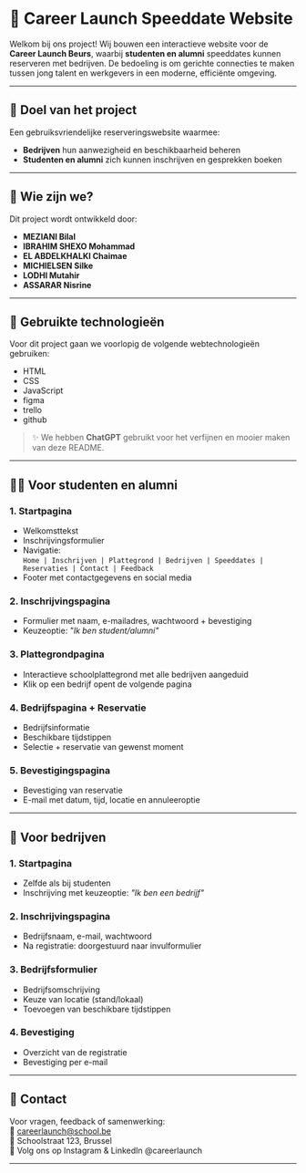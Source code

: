 # 💼 Career Launch Speeddate Website

Welkom bij ons project! Wij bouwen een interactieve website voor de **Career Launch Beurs**, waarbij **studenten en alumni** speeddates kunnen reserveren met bedrijven. De bedoeling is om gerichte connecties te maken tussen jong talent en werkgevers in een moderne, efficiënte omgeving.

---

## 🎯 Doel van het project

Een gebruiksvriendelijke reserveringswebsite waarmee:
- **Bedrijven** hun aanwezigheid en beschikbaarheid beheren
- **Studenten en alumni** zich kunnen inschrijven en gesprekken boeken

---

## 👥 Wie zijn we?

Dit project wordt ontwikkeld door:
- **MEZIANI Bilal**  
- **IBRAHIM SHEXO Mohammad**  
- **EL ABDELKHALKI Chaimae**  
- **MICHIELSEN Silke**  
- **LODHl Mutahir**  
- **ASSARAR Nisrine** 

---

## 🔧 Gebruikte technologieën

Voor dit project gaan we voorlopig de volgende webtechnologieën gebruiken:
- HTML  
- CSS  
- JavaScript
- figma
- trello
- github 

> ✨ We hebben **ChatGPT** gebruikt voor het verfijnen en mooier maken van deze README.

---

## 🧑‍🎓 Voor studenten en alumni

### 1. Startpagina
- Welkomsttekst
- Inschrijvingsformulier
- Navigatie:  
  `Home | Inschrijven | Plattegrond | Bedrijven | Speeddates | Reservaties | Contact | Feedback`
- Footer met contactgegevens en social media

### 2. Inschrijvingspagina
- Formulier met naam, e-mailadres, wachtwoord + bevestiging
- Keuzeoptie: *"Ik ben student/alumni"*

### 3. Plattegrondpagina
- Interactieve schoolplattegrond met alle bedrijven aangeduid
- Klik op een bedrijf opent de volgende pagina

### 4. Bedrijfspagina + Reservatie
- Bedrijfsinformatie
- Beschikbare tijdstippen
- Selectie + reservatie van gewenst moment

### 5. Bevestigingspagina
- Bevestiging van reservatie
- E-mail met datum, tijd, locatie en annuleeroptie

---

## 🏢 Voor bedrijven

### 1. Startpagina
- Zelfde als bij studenten
- Inschrijving met keuzeoptie: *"Ik ben een bedrijf"*

### 2. Inschrijvingspagina
- Bedrijfsnaam, e-mail, wachtwoord
- Na registratie: doorgestuurd naar invulformulier

### 3. Bedrijfsformulier
- Bedrijfsomschrijving
- Keuze van locatie (stand/lokaal)
- Toevoegen van beschikbare tijdstippen

### 4. Bevestiging
- Overzicht van de registratie
- Bevestiging per e-mail

---

## 📩 Contact

Voor vragen, feedback of samenwerking:  
📧 careerlaunch@school.be  
📍 Schoolstraat 123, Brussel  
📱 Volg ons op Instagram & LinkedIn @careerlaunch

---

